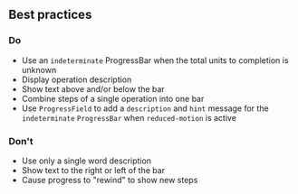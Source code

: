 ## Best practices

### Do

- Use an `indeterminate` ProgressBar when the total units to completion is unknown
- Display operation description
- Show text above and/or below the bar
- Combine steps of a single operation into one bar
- Use `ProgressField` to add a `description` and `hint` message for the `indeterminate` `ProgressBar` when `reduced-motion` is active

### Don't

- Use only a single word description
- Show text to the right or left of the bar
- Cause progress to "rewind" to show new steps
